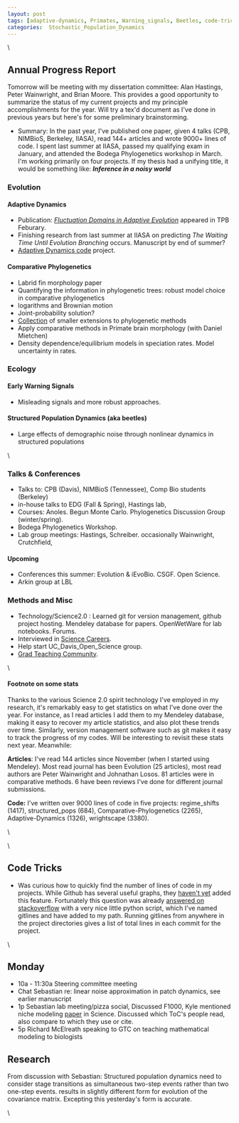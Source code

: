 ```yaml
---
layout: post
tags: [adaptive-dynamics, Primates, Warning_signals, Beetles, code-tricks]
categories:  Stochastic_Population_Dynamics
---
```






 





\

Annual Progress Report
----------------------

Tomorrow will be meeting with my dissertation committee: Alan Hastings,
Peter Wainwright, and Brian Moore. This provides a good opportunity to
summarize the status of my current projects and my principle
accomplishments for the year. Will try a tex'd document as I've done in
previous years but here's for some preliminary brainstorming.

-   Summary: In the past year, I've published one paper, given 4 talks
    (CPB, NIMBioS, Berkeley, IIASA), read 144+ articles and wrote 9000+
    lines of code. I spent last summer at IIASA, passed my qualifying
    exam in January, and attended the Bodega Phylogenetics workshop in
    March. I'm working primarily on four projects. If my thesis had a
    unifying title, it would be something like: ***Inference in a noisy
    world***

### Evolution

#### Adaptive Dynamics

-   Publication: [*Fluctuation Domains in Adaptive
    Evolution*](http://hdl.handle.net/10.1016/j.tpb.2009.10.003 "doi:10.1016/j.tpb.2009.10.003")
    appeared in TPB Feburary.
-   Finishing research from last summer at IIASA on predicting *The
    Waiting Time Until Evolution Branching* occurs. Manuscript by end of
    summer?
-   [Adaptive Dynamics
    code](http://github.com/cboettig/AdaptiveDynamics "http://github.com/cboettig/AdaptiveDynamics")
    project.

#### Comparative Phylogenetics

-   Labrid fin morphology paper
-   Quantifying the information in phylogenetic trees: robust model
    choice in comparative phylogenetics
-   logarithms and Brownian motion
-   Joint-probability solution?
-   [Collection](http://phylogenetics.uservoice.com/forums/43843-general?lang=en&utm_campaign=Widgets&utm_content=tab-widget&utm_medium=widget&utm_source=phylogenetics.uservoice.com "http://phylogenetics.uservoice.com/forums/43843-general?lang=en&utm_campaign=Widgets&utm_content=tab-widget&utm_medium=widget&utm_source=phylogenetics.uservoice.com")
    of smaller extensions to phylogenetic methods
-   Apply comparative methods in Primate brain morphology (with Daniel
    Mietchen)
-   Density dependence/equilibrium models in speciation rates. Model
    uncertainty in rates.

### Ecology

#### Early Warning Signals

-   Misleading signals and more robust approaches.

#### Structured Population Dynamics (aka beetles)

-   Large effects of demographic noise through nonlinear dynamics in
    structured populations

\

### Talks & Conferences

-   Talks to: CPB (Davis), NIMBioS (Tennessee), Comp Bio students
    (Berkeley)
-   in-house talks to EDG (Fall & Spring), Hastings lab,
-   Courses: Anoles. Begun Monte Carlo. Phylogenetics Discussion Group
    (winter/spring).
-   Bodega Phylogenetics Workshop.
-   Lab group meetings: Hastings, Schreiber. occasionally Wainwright,
    Crutchfield,

#### Upcoming

-   Conferences this summer: Evolution & iEvoBio. CSGF. Open Science.
-   Arkin group at LBL

### Methods and Misc

-   Technology/Science2.0 : Learned git for version management, github
    project hosting. Mendeley database for papers. OpenWetWare for lab
    notebooks. Forums.
-   Interviewed in [Science
    Careers](http://sciencecareers.sciencemag.org/career_magazine/previous_issues/articles/2010_04_09/caredit.a1000036 "http://sciencecareers.sciencemag.org/career_magazine/previous_issues/articles/2010_04_09/caredit.a1000036").
-   Help start UC\_Davis\_Open\_Science group.
-   [Grad Teaching
    Community](http://gtc-blog.blogspot.com/ "http://gtc-blog.blogspot.com/").

\

#### Footnote on some stats

Thanks to the various Science 2.0 spirit technology I've employed in my
research, it's remarkably easy to get statistics on what I've done over
the year. For instance, as I read articles I add them to my Mendeley
database, making it easy to recover my article statistics, and also plot
these trends over time. Similarly, version management software such as
git makes it easy to track the progress of my codes. Will be interesting
to revisit these stats next year. Meanwhile:

**Articles**: I've read 144 articles since November (when I started
using Mendeley). Most read journal has been Evolution (25 articles),
most read authors are Peter Wainwright and Johnathan Losos. 81 articles
were in comparative methods. 6 have been reviews I've done for different
journal submissions.

**Code:** I've written over 9000 lines of code in five projects:
regime\_shifts (1417), structured\_pops (684), Comparative-Phylogenetics
(2265), Adaptive-Dynamics (1326), wrightscape (3380).

\

\

Code Tricks
-----------

-   Was curious how to quickly find the number of lines of code in my
    projects. While Github has several useful graphs, they [haven't
    yet](http://support.github.com/discussions/feature-requests/186-lines-of-code-graph "http://support.github.com/discussions/feature-requests/186-lines-of-code-graph")
    added this feature. Fortunately this question was already [answered
    on
    stackoverflow](http://stackoverflow.com/questions/23907/how-can-i-graph-the-lines-of-code-history-for-git-repo/2854506#2854506 "http://stackoverflow.com/questions/23907/how-can-i-graph-the-lines-of-code-history-for-git-repo/2854506#2854506")
    with a very nice little python script, which I've named gitlines and
    have added to my path. Running gitlines from anywhere in the project
    directories gives a list of total lines in each commit for the
    project.

\

Monday
------

-   10a - 11:30a Steering committee meeting
-   Chat Sebastian re: linear noise approximation in patch dynamics, see
    earlier manuscript
-   1p Sebastian lab meeting/pizza social, Discussed F1000, Kyle
    mentioned niche modeling
    [paper](http://hdl.handle.net/10.1126/science.1187468 "doi:10.1126/science.1187468")
    in Science. Discussed which ToC's people read, also compare to which
    they use or cite.
-   5p Richard McElreath speaking to GTC on teaching mathematical
    modeling to biologists

Research
--------

From discussion with Sebastian: Structured population dynamics need to
consider stage transitions as simultaneous two-step events rather than
two one-step events. results in slightly different form for evolution of
the covariance matrix. Excepting this yesterday's form is accurate.

\

